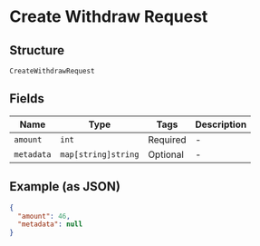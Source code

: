 
# Create Withdraw Request

## Structure

`CreateWithdrawRequest`

## Fields

| Name | Type | Tags | Description |
|  --- | --- | --- | --- |
| `amount` | `int` | Required | - |
| `metadata` | `map[string]string` | Optional | - |

## Example (as JSON)

```json
{
  "amount": 46,
  "metadata": null
}
```


